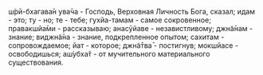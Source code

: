 ш́рӣ-бхагава̄н ува̄ча - Господь, Верховная Личность Бога, сказал; идам - это; ту - но; те - тебе; гухйа-тамам - самое сокровенное; правакшйа̄ми - рассказываю; анасӯйаве - независтливому; джн̃а̄нам - знание; виджн̃а̄на - знание, подкрепленное опытом; сахитам - сопровождаемое; йат - которое; джн̃а̄тва̄ - постигнув; мокшйасе - освободишься; аш́убха̄т - от мучительного материального существования.